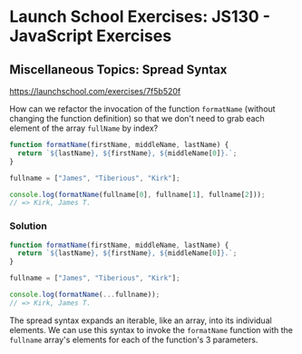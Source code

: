 # Launch School Exercises: JS130 - JavaScript Exercises

## Miscellaneous Topics: Spread Syntax

<https://launchschool.com/exercises/7f5b520f>

How can we refactor the invocation of the function `formatName` (without
changing the function definition) so that we don't need to grab each element of
the array `fullName` by index?

```js
function formatName(firstName, middleName, lastName) {
  return `${lastName}, ${firstName}, ${middleName[0]}.`;
}

fullname = ["James", "Tiberious", "Kirk"];

console.log(formatName(fullname[0], fullname[1], fullname[2]));
// => Kirk, James T.
```

### Solution

```js
function formatName(firstName, middleName, lastName) {
  return `${lastName}, ${firstName}, ${middleName[0]}.`;
}

fullname = ["James", "Tiberious", "Kirk"];

console.log(formatName(...fullname));
// => Kirk, James T.
```

The spread syntax expands an iterable, like an array, into its individual
elements. We can use this syntax to invoke the `formatName` function with the
`fullname` array's elements for each of the function's 3 parameters.
